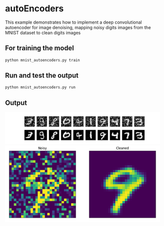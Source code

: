 # autoEncoders

This example demonstrates how to implement a deep convolutional autoencoder for image denoising, mapping noisy digits images from the MNIST dataset to clean digits images

## For training the model

```bash
python mnist_autoencoders.py train
```

## Run and test the output

```bash
python mnist_autoencoders.py run
```

## Output

![figure_1.png](images/Figure_2.png)
![figure_1.png](images/Figure_1.png)
